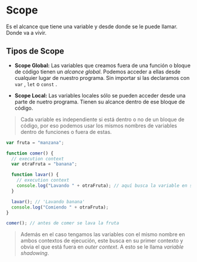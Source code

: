 # Scope

Es el alcance que tiene una variable y desde donde se le puede llamar. Donde va a vivir.

## Tipos de Scope

- **Scope Global:** Las variables que creamos fuera de una función o bloque de código tienen un _alcance global_. Podemos acceder a ellas desde cualquier lugar de nuestro programa. Sin importar si las declaramos con `var` , `let` o `const` .

- **Scope Local:** Las variables locales sólo se pueden acceder desde una parte de nuetro programa. Tienen su alcance dentro de ese bloque de código.

> Cada variable es independiente si está dentro o no de un bloque de código, por eso podemos usar los mismos nombres de variables dentro de funciones o fuera de estas.

```js
var fruta = "manzana";

function comer() {
  // execution context
  var otraFruta = "banana";

  function lavar() {
    // execution context
    console.log("Lavando " + otraFruta); // aquí busca la variable en su contexto de execution 'lavar', no la encuentra, entonces busca en el otro contexto que la encierra 'comer' y ahi esta: "banana", si no la encontraba ahí, seguiría buscando hasta el contexto global.
  }

  lavar(); // 'Lavando banana'
  console.log("Comiendo " + otraFruta);
}

comer(); // antes de comer se lava la fruta
```

> Además en el caso tengamos las variables con el mismo nombre en ambos contextos de ejecución, este busca en su primer contexto y obvia el que está fuera en _outer context_. A esto se le llama _variable shadowing_.
